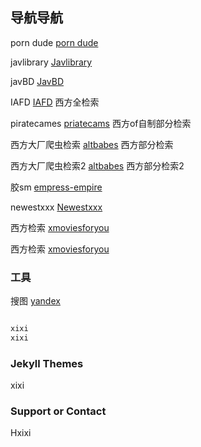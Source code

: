 ## 导航导航

porn dude [porn dude](https://theporndude.com/) 

javlibrary [Javlibrary](https://www.javlibrary.com/cn/) 

javBD [JavBD](https://javdb36.com/) 

IAFD [IAFD](https://www.iafd.com/)  西方全检索

piratecames [priatecams](https://piratecams.com/)  西方of自制部分检索

西方大厂爬虫检索 [altbabes](http://altbabes.net/)  西方部分检索

西方大厂爬虫检索2 [altbabes](https://risquesluts.com/)  西方部分检索2

胶sm [empress-empire](https://www.empress-empire.com/)  

newestxxx [Newestxxx](https://newestxxx.com/)  

西方检索 [xmoviesforyou](https://xmoviesforyou.com/)

西方检索 [xmoviesforyou](https://pornorips.com/)
### 工具

搜图 [yandex](https://yandex.com/)  

```markdown

xixi
xixi


```

### Jekyll Themes

xixi
### Support or Contact

Hxixi
